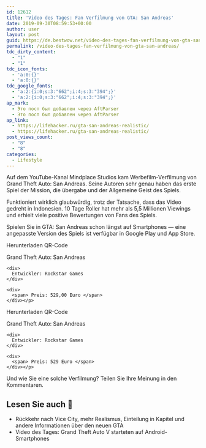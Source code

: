 ```yaml
---
id: 12612
title: 'Video des Tages: Fan Verfilmung von GTA: San Andreas'
date: 2019-09-30T08:59:53+00:00
author: user
layout: post
guid: https://de.bestwow.net/video-des-tages-fan-verfilmung-von-gta-san-andreas/
permalink: /video-des-tages-fan-verfilmung-von-gta-san-andreas/
tdc_dirty_content:
  - "1"
  - "1"
tdc_icon_fonts:
  - 'a:0:{}'
  - 'a:0:{}'
tdc_google_fonts:
  - 'a:2:{i:0;s:3:"662";i:4;s:3:"394";}'
  - 'a:2:{i:0;s:3:"662";i:4;s:3:"394";}'
ap_mark:
  - Это пост был добавлен через AftParser
  - Это пост был добавлен через AftParser
ap_link:
  - https://lifehacker.ru/gta-san-andreas-realistic/
  - https://lifehacker.ru/gta-san-andreas-realistic/
post_views_count:
  - "8"
  - "8"
categories:
  - Lifestyle
---
```

Auf dem YouTube-Kanal Mindplace Studios kam Werbefilm-Verfilmung von Grand Theft Auto: San Andreas. Seine Autoren sehr genau haben das erste Spiel der Mission, die übergabe und der Allgemeine Geist des Spiels.</p> 

Funktioniert wirklich glaubwürdig, trotz der Tatsache, dass das Video gedreht in Indonesien. 10 Tage Roller hat mehr als 5,5 Millionen Viewings und erhielt viele positive Bewertungen von Fans des Spiels.

Spielen Sie in GTA: San Andreas schon längst auf Smartphones — eine angepasste Version des Spiels ist verfügbar in Google Play und App Store.

<div>
  <div>
  </div>
  
  <div>
  </div>
  
  <div>
    <div>
      Herunterladen <span>QR-Code </span>
    </div></p>
  </div>
  
  <div>
    <div>
      Grand Theft Auto: San Andreas
    </div>
    
    <div>
      Entwickler: Rockstar Games
    </div>
    
    <div>
      <span> Preis: 529,00 Euro </span>
    </div></p>
  </div></p>
</div>

<div>
  <div>
  </div>
  
  <div>
  </div>
  
  <div>
    <div>
      Herunterladen <span>QR-Code </span>
    </div></p>
  </div>
  
  <div>
    <div>
      Grand Theft Auto: San Andreas
    </div>
    
    <div>
      Entwickler: Rockstar Games
    </div>
    
    <div>
      <span> Preis: 529 Euro </span>
    </div></p>
  </div></p>
</div>

Und wie Sie eine solche Verfilmung? Teilen Sie Ihre Meinung in den Kommentaren.

<div>
  <h2 class="read-also__title">
    <span>Lesen Sie auch</span> <span>🧐 </span>
  </h2>
  
  <ul class="read-also__list">
    <li>
      Rückkehr nach Vice City, mehr Realismus, Einteilung in Kapitel und andere Informationen über den neuen GTA
    </li>
    <li>
      Video des Tages: Grand Theft Auto V starteten auf Android-Smartphones
    </li>
  </ul>
</div>